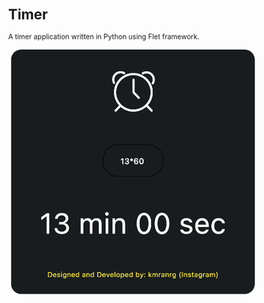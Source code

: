 # Timer
A timer application written in Python using Flet framework.

<img src="https://github.com/kmranrg/Timer/blob/main/app_screenshot.png" >
